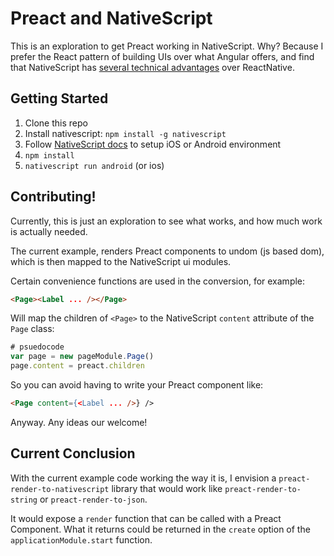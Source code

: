 # Preact and NativeScript

This is an exploration to get Preact working in NativeScript. Why? Because I prefer the React pattern of building UIs over what Angular offers, and find that NativeScript has [several technical advantages](https://www.quora.com/What-are-the-key-difference-between-ReactNative-and-NativeScript) over ReactNative.

## Getting Started

1. Clone this repo
2. Install nativescript: `npm install -g nativescript`
3. Follow [NativeScript docs](http://docs.nativescript.org/start/quick-setup) to setup iOS or Android environment
4. `npm install`
5. `nativescript run android` (or ios)

## Contributing!

Currently, this is just an exploration to see what works, and how much work is actually needed.

The current example, renders Preact components to undom (js based dom), which is then mapped to the NativeScript ui modules.

Certain convenience functions are used in the conversion, for example:

```html
<Page><Label ... /></Page>
```

Will map the children of `<Page>` to the NativeScript `content` attribute of the `Page` class:

```javascript
# psuedocode
var page = new pageModule.Page()
page.content = preact.children
```
So you can avoid having to write your Preact component like:

```html
<Page content={<Label ... />} />
```

Anyway. Any ideas our welcome!

## Current Conclusion

With the current example code working the way it is, I envision a `preact-render-to-nativescript` library that would work like `preact-render-to-string` or `preact-render-to-json`.

It would expose a `render` function that can be called with a Preact Component. What it returns could be returned in the `create` option of the `applicationModule.start` function.
